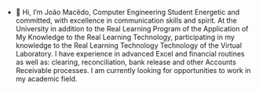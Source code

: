 - 👋 Hi, I’m João Macêdo, Computer Engineering Student Energetic and committed,  with excellence in communication skills and spirit. At the University in addition to
the Real Learning Program of the Application of My Knowledge to the Real Learning Technology, participating in my knowledge to the Real Learning Technology Technology of the Virtual Laboratory.
I have experience in advanced Excel and financial routines as well as: clearing, reconciliation, bank release and other Accounts Receivable processes.
I am currently looking for opportunities to work in my academic field.

<!---
joaomacedx/joaomacedx is a ✨ special ✨ repository because its `README.md` (this file) appears on your GitHub profile.
You can click the Preview link to take a look at your changes.
--->
